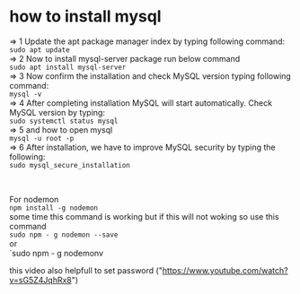 # how to install mysql

=> 1 Update the apt package manager index by typing following command: <br>
`sudo apt update` <br>
=> 2
Now to install mysql-server package run below command <br>
`sudo apt install mysql-server`<br>
=> 3
Now confirm the installation and check MySQL version typing following command: <br>
`mysql -v`<br>
=> 4
After completing installation MySQL will start automatically. Check MySQL version by typing: <br>
`sudo systemctl status mysql`<br>
=> 5
and how to open mysql <br>
`mysql -u root -p`<br>
=> 6
After installation, we have to improve MySQL security by typing the following: <br>
`sudo mysql_secure_installation` <br>

<br>

For nodemon <br>
`npm install -g nodemon`
<br>
some time this command is working but if this will not woking so use this command <br>
`sudo npm - g nodemon --save`<br>
or <br> 
`sudo npm - g nodemonv


this video also helpfull to set password ("https://www.youtube.com/watch?v=sG5Z4JqhRx8")
